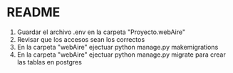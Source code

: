 # README

1. Guardar el archivo .env en la carpeta "Proyecto.webAire"
2. Revisar que los accesos sean los correctos
3. En la carpeta "webAire" ejectuar python manage.py makemigrations 
4. En la carpeta "webAire" ejectuar python manage.py migrate para crear las tablas en postgres

